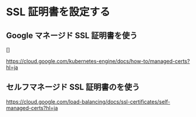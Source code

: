 # SSL 証明書を設定する

## Google マネージド SSL 証明書を使う

[]

https://cloud.google.com/kubernetes-engine/docs/how-to/managed-certs?hl=ja

## セルフマネージド SSL 証明書のを使う

https://cloud.google.com/load-balancing/docs/ssl-certificates/self-managed-certs?hl=ja
